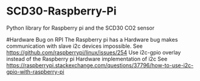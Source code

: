 # SCD30-Raspberry-Pi
Python library for Raspberry pi and the SCD30 CO2 sensor

#Hardware Bug on RPI
The Raspberry pi has a Hardware bug makes communication with slave i2c devices impossible.
See https://github.com/raspberrypi/linux/issues/254
Use i2c-gpio overlay instead of the Raspberry pi Hardware implementation of i2c
See https://raspberrypi.stackexchange.com/questions/37796/how-to-use-i2c-gpio-with-raspberry-pi
